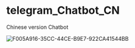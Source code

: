# telegram_Chatbot_CN
 Chinese version Chatbot
 
 
![F005A916-35CC-44CE-B9E7-922CA41544BB](https://user-images.githubusercontent.com/67559886/122381543-03c8a780-cfa4-11eb-9797-da428a9c4284.png)
